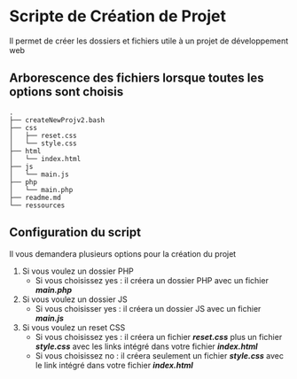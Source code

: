 # Scripte de Création de Projet

Il permet de créer les dossiers et fichiers utile à un projet de développement web

## Arborescence des fichiers lorsque toutes les options sont choisis
```
.
├── createNewProjv2.bash
├── css
│   ├── reset.css
│   └── style.css
├── html
│   └── index.html
├── js
│   └── main.js
├── php
│   └── main.php
├── readme.md
└── ressources
```


## Configuration du script

Il vous demandera plusieurs options pour la création du projet

1. Si vous voulez un dossier PHP
   - Si vous choisissez yes : il créera un dossier PHP avec un fichier ___main.php___
2. Si vous voulez un dossier JS
   - Si vous choisisser yes : il créera un dossier JS avec un fichier ___main.js___
3. Si vous voulez un reset CSS
   - Si vous choisissez yes : il créera un fichier ___reset.css___ plus  un fichier ___style.css___ avec les links intégré dans votre fichier ___index.html___
   - Si vous choisissez no : il créera seulement un fichier ___style.css___ avec le link intégré dans votre fichier ___index.html___
